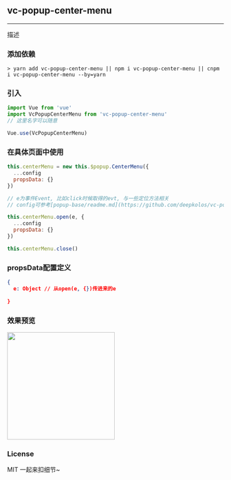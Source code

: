 
## vc-popup-center-menu

-----

描述

### 添加依赖

```shell
> yarn add vc-popup-center-menu || npm i vc-popup-center-menu || cnpm i vc-popup-center-menu --by=yarn
```

### 引入

```javascript
import Vue from 'vue'
import VcPopupCenterMenu from 'vc-popup-center-menu'
// 这里名字可以随意

Vue.use(VcPopupCenterMenu)
```

### 在具体页面中使用

```javascript
this.centerMenu = new this.$popup.CenterMenu({
  ...config
  propsData: {}
})

// e为事件Event, 比如click时候取得的evt, 与一些定位方法相关
// config可参考[popup-base/readme.md](https://github.com/deepkolos/vc-popup/blob/master/packages/popup-base/readme.md)

this.centerMenu.open(e, {
  ...config
  propsData: {}
})

this.centerMenu.close()
```

### propsData配置定义

```json
{
  e: Object // 从open(e, {})传进来的e
  
}
```

### 效果预览

<div>
  <img src="https://raw.githubusercontent.com/deepkolos/vc-popup/master/static/vc-popup-center-menu.gif" width = "250" alt="" style="display:inline-block;"/>
</div>

### License

MIT 一起来扣细节~
